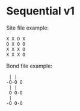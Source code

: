 # Sequential v1

Site file example:

```
X X O X
O X O O
X X X O
X X X O
```

Bond file example:

```
 | |
-O-O O
 | |
 O O-O
 |
-O O-O
```
